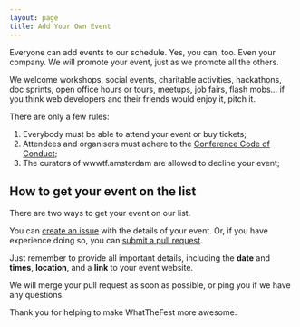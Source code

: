 ```yaml
---
layout: page
title: Add Your Own Event
---
```


Everyone can add events to our schedule. Yes, you can, too. Even your company. We will promote your event, just as we promote all the others.

We welcome workshops, social events, charitable activities, hackathons, doc sprints, open office hours or tours, meetups, job fairs, flash mobs… if you think web developers and their friends would enjoy it, pitch it.

There are only a few rules:

1. Everybody must be able to attend your event or buy tickets;
2. Attendees and organisers must adhere to the [Conference Code of Conduct](http://confcodeofconduct.com/);
3. The curators of wwwtf.amsterdam are allowed to decline your event;

## How to get your event on the list

There are two ways to get your event on our list.

You can [create an issue](https://github.com/pverbeek/wwwtf.amsterdam/issues) with the details of your event. Or, if you have experience doing so, you can [submit a pull request](https://github.com/pverbeek/wwwtf.amsterdam#create-an-event).

Just remember to provide all important details, including the **date** and **times**, **location**, and a **link** to your event website.

We will merge your pull request as soon as possible, or ping you if we have any questions.

Thank you for helping to make WhatTheFest more awesome.
